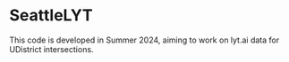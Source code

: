 # SeattleLYT

This code is developed in Summer 2024, aiming to work on lyt.ai data for UDistrict intersections.
